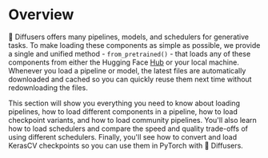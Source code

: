 <!--Copyright 2023 The HuggingFace Team. All rights reserved.

Licensed under the Apache License, Version 2.0 (the "License"); you may not use this file except in compliance with
the License. You may obtain a copy of the License at

http://www.apache.org/licenses/LICENSE-2.0

Unless required by applicable law or agreed to in writing, software distributed under the License is distributed on
an "AS IS" BASIS, WITHOUT WARRANTIES OR CONDITIONS OF ANY KIND, either express or implied. See the License for the
specific language governing permissions and limitations under the License.
-->

# Overview

🧨 Diffusers offers many pipelines, models, and schedulers for generative tasks. To make loading these components as simple as possible, we provide a single and unified method - `from_pretrained()` - that loads any of these components from either the Hugging Face [Hub](https://huggingface.co/models?library=diffusers&sort=downloads) or your local machine. Whenever you load a pipeline or model, the latest files are automatically downloaded and cached so you can quickly reuse them next time without redownloading the files.

This section will show you everything you need to know about loading pipelines, how to load different components in a pipeline, how to load checkpoint variants, and how to load community pipelines. You'll also learn how to load schedulers and compare the speed and quality trade-offs of using different schedulers. Finally, you'll see how to convert and load KerasCV checkpoints so you can use them in PyTorch with 🧨 Diffusers.
